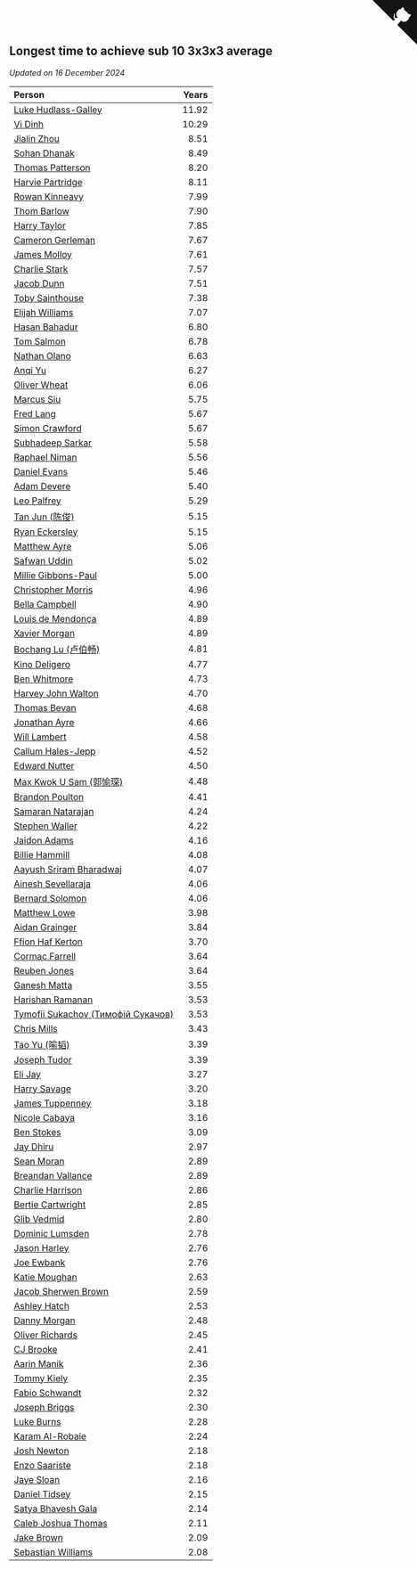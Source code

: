 ## Longest time to achieve sub 10 3x3x3 average

*Updated on 16 December 2024*

| Person | Years |
| :--- | ---: |
| [Luke Hudlass-Galley](https://www.worldcubeassociation.org/persons/2010HUDL01) | 11.92 |
| [Vi Dinh](https://www.worldcubeassociation.org/persons/2013DINH01) | 10.29 |
| [Jialin Zhou](https://www.worldcubeassociation.org/persons/2013ZHOU19) | 8.51 |
| [Sohan Dhanak](https://www.worldcubeassociation.org/persons/2014DHAN03) | 8.49 |
| [Thomas Patterson](https://www.worldcubeassociation.org/persons/2014PATT02) | 8.20 |
| [Harvie Partridge](https://www.worldcubeassociation.org/persons/2015PART04) | 8.11 |
| [Rowan Kinneavy](https://www.worldcubeassociation.org/persons/2008KINN01) | 7.99 |
| [Thom Barlow](https://www.worldcubeassociation.org/persons/2006BARL01) | 7.90 |
| [Harry Taylor](https://www.worldcubeassociation.org/persons/2014TAYL06) | 7.85 |
| [Cameron Gerleman](https://www.worldcubeassociation.org/persons/2015GERL01) | 7.67 |
| [James Molloy](https://www.worldcubeassociation.org/persons/2011MOLL01) | 7.61 |
| [Charlie Stark](https://www.worldcubeassociation.org/persons/2014STAR05) | 7.57 |
| [Jacob Dunn](https://www.worldcubeassociation.org/persons/2016DUNN01) | 7.51 |
| [Toby Sainthouse](https://www.worldcubeassociation.org/persons/2016SAIN04) | 7.38 |
| [Elijah Williams](https://www.worldcubeassociation.org/persons/2015WILL07) | 7.07 |
| [Hasan Bahadur](https://www.worldcubeassociation.org/persons/2018BAHA01) | 6.80 |
| [Tom Salmon](https://www.worldcubeassociation.org/persons/2015SALM03) | 6.78 |
| [Nathan Olano](https://www.worldcubeassociation.org/persons/2018OLAN01) | 6.63 |
| [Anqi Yu](https://www.worldcubeassociation.org/persons/2018YUAN02) | 6.27 |
| [Oliver Wheat](https://www.worldcubeassociation.org/persons/2016WHEA01) | 6.06 |
| [Marcus Siu](https://www.worldcubeassociation.org/persons/2016SIUM01) | 5.75 |
| [Fred Lang](https://www.worldcubeassociation.org/persons/2016LANG12) | 5.67 |
| [Simon Crawford](https://www.worldcubeassociation.org/persons/2008CRAW01) | 5.67 |
| [Subhadeep Sarkar](https://www.worldcubeassociation.org/persons/2017SARK01) | 5.58 |
| [Raphael Niman](https://www.worldcubeassociation.org/persons/2016NIMA01) | 5.56 |
| [Daniel Evans](https://www.worldcubeassociation.org/persons/2016EVAN06) | 5.46 |
| [Adam Devere](https://www.worldcubeassociation.org/persons/2018DEVE02) | 5.40 |
| [Leo Palfrey](https://www.worldcubeassociation.org/persons/2016PALF01) | 5.29 |
| [Tan Jun (陈俊)](https://www.worldcubeassociation.org/persons/2018JUNT01) | 5.15 |
| [Ryan Eckersley](https://www.worldcubeassociation.org/persons/2019ECKE02) | 5.15 |
| [Matthew Ayre](https://www.worldcubeassociation.org/persons/2018AYRE02) | 5.06 |
| [Safwan Uddin](https://www.worldcubeassociation.org/persons/2018UDDI01) | 5.02 |
| [Millie Gibbons-Paul](https://www.worldcubeassociation.org/persons/2017GIBB01) | 5.00 |
| [Christopher Morris](https://www.worldcubeassociation.org/persons/2013MORR03) | 4.96 |
| [Bella Campbell](https://www.worldcubeassociation.org/persons/2018CAMP17) | 4.90 |
| [Louis de Mendonça](https://www.worldcubeassociation.org/persons/2013MEND03) | 4.89 |
| [Xavier Morgan](https://www.worldcubeassociation.org/persons/2020MORG01) | 4.89 |
| [Bochang Lu (卢伯畅)](https://www.worldcubeassociation.org/persons/2018LUBO01) | 4.81 |
| [Kino Deligero](https://www.worldcubeassociation.org/persons/2018DELI01) | 4.77 |
| [Ben Whitmore](https://www.worldcubeassociation.org/persons/2009WHIT01) | 4.73 |
| [Harvey John Walton](https://www.worldcubeassociation.org/persons/2019WALT06) | 4.70 |
| [Thomas Bevan](https://www.worldcubeassociation.org/persons/2017BEVA01) | 4.68 |
| [Jonathan Ayre](https://www.worldcubeassociation.org/persons/2018AYRE01) | 4.66 |
| [Will Lambert](https://www.worldcubeassociation.org/persons/2018LAMB02) | 4.58 |
| [Callum Hales-Jepp](https://www.worldcubeassociation.org/persons/2012HALE01) | 4.52 |
| [Edward Nutter](https://www.worldcubeassociation.org/persons/2018NUTT01) | 4.50 |
| [Max Kwok U Sam (郭愉琛)](https://www.worldcubeassociation.org/persons/2018SAMK01) | 4.48 |
| [Brandon Poulton](https://www.worldcubeassociation.org/persons/2019POUL02) | 4.41 |
| [Samaran Natarajan](https://www.worldcubeassociation.org/persons/2019NATA01) | 4.24 |
| [Stephen Waller](https://www.worldcubeassociation.org/persons/2017WALL12) | 4.22 |
| [Jaidon Adams](https://www.worldcubeassociation.org/persons/2018ADAM11) | 4.16 |
| [Billie Hammill](https://www.worldcubeassociation.org/persons/2015HAMM01) | 4.08 |
| [Aayush Sriram Bharadwaj](https://www.worldcubeassociation.org/persons/2018BHAR02) | 4.07 |
| [Ainesh Sevellaraja](https://www.worldcubeassociation.org/persons/2012SEVE01) | 4.06 |
| [Bernard Solomon](https://www.worldcubeassociation.org/persons/2013SOLO02) | 4.06 |
| [Matthew Lowe](https://www.worldcubeassociation.org/persons/2014LOWE01) | 3.98 |
| [Aidan Grainger](https://www.worldcubeassociation.org/persons/2018GRAI01) | 3.84 |
| [Ffion Haf Kerton](https://www.worldcubeassociation.org/persons/2019KERT01) | 3.70 |
| [Cormac Farrell](https://www.worldcubeassociation.org/persons/2016FARR01) | 3.64 |
| [Reuben Jones](https://www.worldcubeassociation.org/persons/2019JONE04) | 3.64 |
| [Ganesh Matta](https://www.worldcubeassociation.org/persons/2015MATT06) | 3.55 |
| [Harishan Ramanan](https://www.worldcubeassociation.org/persons/2018RAMA26) | 3.53 |
| [Tymofii Sukachov (Тимофій Сукачов)](https://www.worldcubeassociation.org/persons/2019SUKA01) | 3.53 |
| [Chris Mills](https://www.worldcubeassociation.org/persons/2014MILL04) | 3.43 |
| [Tao Yu (喻韬)](https://www.worldcubeassociation.org/persons/2012YUTA01) | 3.39 |
| [Joseph Tudor](https://www.worldcubeassociation.org/persons/2016TUDO02) | 3.39 |
| [Eli Jay](https://www.worldcubeassociation.org/persons/2014JAYE01) | 3.27 |
| [Harry Savage](https://www.worldcubeassociation.org/persons/2013SAVA01) | 3.20 |
| [James Tuppenney](https://www.worldcubeassociation.org/persons/2018TUPP02) | 3.18 |
| [Nicole Cabaya](https://www.worldcubeassociation.org/persons/2015CABA04) | 3.16 |
| [Ben Stokes](https://www.worldcubeassociation.org/persons/2018STOK01) | 3.09 |
| [Jay Dhiru](https://www.worldcubeassociation.org/persons/2015DHIR02) | 2.97 |
| [Sean Moran](https://www.worldcubeassociation.org/persons/2016MORA24) | 2.89 |
| [Breandan Vallance](https://www.worldcubeassociation.org/persons/2007VALL01) | 2.89 |
| [Charlie Harrison](https://www.worldcubeassociation.org/persons/2017HARR08) | 2.86 |
| [Bertie Cartwright](https://www.worldcubeassociation.org/persons/2015CART01) | 2.85 |
| [Glib Vedmid](https://www.worldcubeassociation.org/persons/2016VEDM01) | 2.80 |
| [Dominic Lumsden](https://www.worldcubeassociation.org/persons/2016LUMS01) | 2.78 |
| [Jason Harley](https://www.worldcubeassociation.org/persons/2016HARL01) | 2.76 |
| [Joe Ewbank](https://www.worldcubeassociation.org/persons/2015EWBA01) | 2.76 |
| [Katie Moughan](https://www.worldcubeassociation.org/persons/2017DAVI03) | 2.63 |
| [Jacob Sherwen Brown](https://www.worldcubeassociation.org/persons/2022BROW01) | 2.59 |
| [Ashley Hatch](https://www.worldcubeassociation.org/persons/2022HATC01) | 2.53 |
| [Danny Morgan](https://www.worldcubeassociation.org/persons/2019MORG10) | 2.48 |
| [Oliver Richards](https://www.worldcubeassociation.org/persons/2022RICH02) | 2.45 |
| [CJ Brooke](https://www.worldcubeassociation.org/persons/2022BROO02) | 2.41 |
| [Aarin Manik](https://www.worldcubeassociation.org/persons/2017MANI03) | 2.36 |
| [Tommy Kiely](https://www.worldcubeassociation.org/persons/2022KIEL01) | 2.35 |
| [Fabio Schwandt](https://www.worldcubeassociation.org/persons/2014SCHW02) | 2.32 |
| [Joseph Briggs](https://www.worldcubeassociation.org/persons/2017BRIG03) | 2.30 |
| [Luke Burns](https://www.worldcubeassociation.org/persons/2020BURN06) | 2.28 |
| [Karam Al-Robaie](https://www.worldcubeassociation.org/persons/2016ALRO01) | 2.24 |
| [Josh Newton](https://www.worldcubeassociation.org/persons/2019NEWT02) | 2.18 |
| [Enzo Saariste](https://www.worldcubeassociation.org/persons/2022SAAR02) | 2.18 |
| [Jaye Sloan](https://www.worldcubeassociation.org/persons/2022SLOA01) | 2.16 |
| [Daniel Tidsey](https://www.worldcubeassociation.org/persons/2016TIDS01) | 2.15 |
| [Satya Bhavesh Gala](https://www.worldcubeassociation.org/persons/2022GALA03) | 2.14 |
| [Caleb Joshua Thomas](https://www.worldcubeassociation.org/persons/2022THOM09) | 2.11 |
| [Jake Brown](https://www.worldcubeassociation.org/persons/2020BROW01) | 2.09 |
| [Sebastian Williams](https://www.worldcubeassociation.org/persons/2020WILL09) | 2.08 |


<a href="https://github.com/simonkellly/wca_statistics_uk" class="github-corner" aria-label="View source on Github"><svg width="80" height="80" viewBox="0 0 250 250" style="fill:#151513; color:#fff; position: absolute; top: 0; border: 0; right: 0;" aria-hidden="true"><path d="M0,0 L115,115 L130,115 L142,142 L250,250 L250,0 Z"></path><path d="M128.3,109.0 C113.8,99.7 119.0,89.6 119.0,89.6 C122.0,82.7 120.5,78.6 120.5,78.6 C119.2,72.0 123.4,76.3 123.4,76.3 C127.3,80.9 125.5,87.3 125.5,87.3 C122.9,97.6 130.6,101.9 134.4,103.2" fill="currentColor" style="transform-origin: 130px 106px;" class="octo-arm"></path><path d="M115.0,115.0 C114.9,115.1 118.7,116.5 119.8,115.4 L133.7,101.6 C136.9,99.2 139.9,98.4 142.2,98.6 C133.8,88.0 127.5,74.4 143.8,58.0 C148.5,53.4 154.0,51.2 159.7,51.0 C160.3,49.4 163.2,43.6 171.4,40.1 C171.4,40.1 176.1,42.5 178.8,56.2 C183.1,58.6 187.2,61.8 190.9,65.4 C194.5,69.0 197.7,73.2 200.1,77.6 C213.8,80.2 216.3,84.9 216.3,84.9 C212.7,93.1 206.9,96.0 205.4,96.6 C205.1,102.4 203.0,107.8 198.3,112.5 C181.9,128.9 168.3,122.5 157.7,114.1 C157.9,116.9 156.7,120.9 152.7,124.9 L141.0,136.5 C139.8,137.7 141.6,141.9 141.8,141.8 Z" fill="currentColor" class="octo-body"></path></svg></a><style>.github-corner:hover .octo-arm{animation:octocat-wave 560ms ease-in-out}@keyframes octocat-wave{0%,100%{transform:rotate(0)}20%,60%{transform:rotate(-25deg)}40%,80%{transform:rotate(10deg)}}@media (max-width:500px){.github-corner:hover .octo-arm{animation:none}.github-corner .octo-arm{animation:octocat-wave 560ms ease-in-out}}</style>

